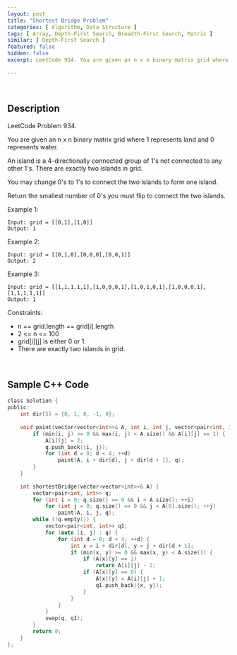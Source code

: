 ```yaml
---
layout: post
title: "Shortest Bridge Problem"
categories: [ Algorithm, Data Structure ]
tags: [ Array, Depth-First Search, Breadth-First Search, Matrix ]
similar: [ Depth-First Search ]
featured: false
hidden: false
excerpt: LeetCode 934. You are given an n x n binary matrix grid where 1 represents land and 0 represents water.

---
```


<br />

## Description

LeetCode Problem 934.

You are given an n x n binary matrix grid where 1 represents land and 0 represents water.

An island is a 4-directionally connected group of 1's not connected to any other 1's. There are exactly two islands in grid.

You may change 0's to 1's to connect the two islands to form one island.

Return the smallest number of 0's you must flip to connect the two islands.

Example 1:
```
Input: grid = [[0,1],[1,0]]
Output: 1
```

Example 2:
```
Input: grid = [[0,1,0],[0,0,0],[0,0,1]]
Output: 2
```

Example 3:
```
Input: grid = [[1,1,1,1,1],[1,0,0,0,1],[1,0,1,0,1],[1,0,0,0,1],[1,1,1,1,1]]
Output: 1
```

Constraints:
* n == grid.length == grid[i].length
* 2 <= n <= 100
* grid[i][j] is either 0 or 1.
* There are exactly two islands in grid.

<br />

## Sample C++ Code


```c
class Solution {
public:
    int dir[5] = {0, 1, 0, -1, 0};
    
    void paint(vector<vector<int>>& A, int i, int j, vector<pair<int, int>> &q) {
        if (min(i, j) >= 0 && max(i, j) < A.size() && A[i][j] == 1) {
            A[i][j] = 2;
            q.push_back({i, j});
            for (int d = 0; d < 4; ++d)
                paint(A, i + dir[d], j + dir[d + 1], q);
        }
    }
    
    int shortestBridge(vector<vector<int>>& A) {
        vector<pair<int, int>> q;
        for (int i = 0; q.size() == 0 && i < A.size(); ++i)
            for (int j = 0; q.size() == 0 && j < A[0].size(); ++j)
                paint(A, i, j, q);
        while (!q.empty()) {
            vector<pair<int, int>> q1;
            for (auto [i, j] : q) {
                for (int d = 0; d < 4; ++d) {
                    int x = i + dir[d], y = j + dir[d + 1];
                    if (min(x, y) >= 0 && max(x, y) < A.size()) {
                        if (A[x][y] == 1)
                            return A[i][j] - 2;
                        if (A[x][y] == 0) {
                            A[x][y] = A[i][j] + 1;
                            q1.push_back({x, y});
                        }
                    }
                }
            }
            swap(q, q1);
        }
        return 0;
    }
};
```


